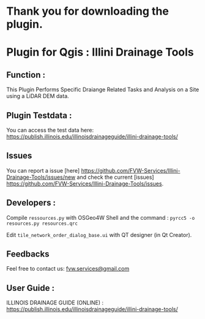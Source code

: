 # Thank you for downloading the plugin.

# Plugin for Qgis : Illini Drainage Tools

## Function : 
This Plugin Performs Specific Draiange Related Tasks and Analysis on a Site using a LiDAR DEM data.

## Plugin Testdata :
You can access the test data here: https://publish.illinois.edu/illinoisdrainageguide/illini-drainage-tools/

## Issues
You can report a issue [here] https://github.com/FVW-Services/Illini-Drainage-Tools/issues/new and check the current [issues] https://github.com/FVW-Services/Illini-Drainage-Tools/issues.

## Developers :
Compile `ressources.py` with OSGeo4W Shell and the command : `pyrcc5 -o resources.py resources.qrc`

Edit `tile_network_order_dialog_base.ui` with QT designer (in Qt Creator).

## Feedbacks
Feel free to contact us: fvw.services@gmail.com

## User Guide :
ILLINOIS DRAINAGE GUIDE (ONLINE) : https://publish.illinois.edu/illinoisdrainageguide/illini-drainage-tools/
